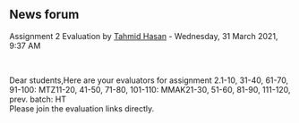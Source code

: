 <h2>News forum</h2><a href="https://moodle.cse.buet.ac.bd/user/view.php?id=1880&course=565"></a>
Assignment 2 Evaluation
by <a href="https://moodle.cse.buet.ac.bd/user/view.php?id=1880&course=565">Tahmid Hasan</a> - Wednesday, 31 March 2021, 9:37 AM


 

Dear students,Here are your evaluators for assignment 2.1-10, 31-40, 61-70, 91-100: MTZ11-20, 41-50, 71-80, 101-110: MMAK21-30, 51-60, 81-90, 111-120, prev. batch: HT<br />Please join the evaluation links directly.<br />






